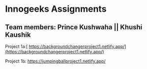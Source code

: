 # Innogeeks Assignments
## Team members: Prince Kushwaha || Khushi Kaushik

Project 1a:[ https://backgroundchangerproject1.netlify.app/](https://backgroundchangerproject1.netlify.app/)

Project 1b: https://jumpingballproject1.netlify.app/
